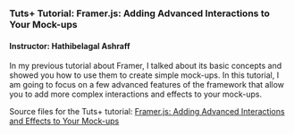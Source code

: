 ### Tuts+ Tutorial: Framer.js: Adding Advanced Interactions to Your Mock-ups

#### Instructor: Hathibelagal Ashraff

In my previous tutorial about Framer, I talked about its basic concepts and showed you how to use them to create simple mock-ups. In this tutorial, I am going to focus on a few advanced features of the framework that allow you to add more complex interactions and effects to your mock-ups.

Source files for the Tuts+ tutorial: [Framer.js: Adding Advanced Interactions and Effects to Your Mock-ups](http://code.tutsplus.com/tutorials/framerjs-adding-advanced-interactions-and-effects-to-your-prototypes--cms-24294)
